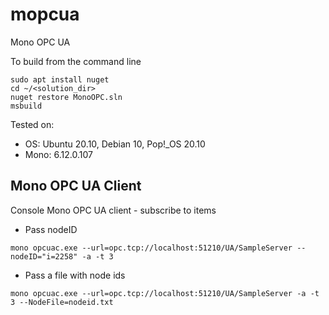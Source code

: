 # mopcua
Mono OPC UA 

To build from the command line
```shell
sudo apt install nuget
cd ~/<solution_dir>
nuget restore MonoOPC.sln
msbuild
```
Tested on:  
- OS: Ubuntu 20.10, Debian 10, Pop!\_OS 20.10  
- Mono: 6.12.0.107

## Mono OPC UA Client
Console Mono OPC UA client - subscribe to items
* Pass nodeID 
```shell
mono opcuac.exe --url=opc.tcp://localhost:51210/UA/SampleServer --nodeID="i=2258" -a -t 3
```
* Pass a file with node ids
```shell
mono opcuac.exe --url=opc.tcp://localhost:51210/UA/SampleServer -a -t 3 --NodeFile=nodeid.txt
```
